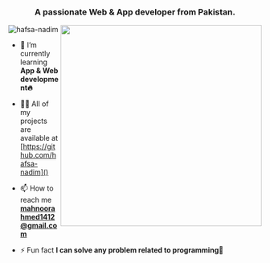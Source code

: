 
<h3 align="center">A passionate Web & App developer from Pakistan.</h3>

<img align="right" width="400px" src="./output-onlinegiftools.gif">
<p align="left"> <img src="https://komarev.com/ghpvc/?username=hafsa-nadim&label=Profile%20views&color=0e75b6&style=flat" alt="hafsa-nadim" /> </p>

- 🌱 I’m currently learning **App & Web development🔥**

- 👨‍💻 All of my projects are available at [https://github.com/hafsa-nadim]()

- 📫 How to reach me **mahnoorahmed1412@gmail.com**

- ⚡ Fun fact **I can solve any problem related to programming🤞**
